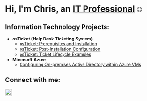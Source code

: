 <h1>Hi, I'm Chris, an <a href="https://linkedin.com/in/christopher-mcclendon-ii-7a4a76289">IT Professional</a>☺</h1>

<h2> Information Technology Projects:</h2>

- <b>osTicket (Help Desk Ticketing System)</b>
  - [osTicket: Prerequisites and Installation](https://github.com/Chrismcclendon0/osticket-prereqs)
  - [osTicket: Post-Installation Configuration](https://github.com/Chrismcclendon0/post-install-config)
  - [osTicket: Ticket Lifecycle Examples](https://github.com/Chrismcclendon0/ticket-lifecycle)
- <b>Microsoft Azure</b>
  - [Configuring On-premises Active Directory within Azure VMs](https://github.com/Chrismcclendon0/configure-ad)


<h2>Connect with me:</h2>

 [<img align="left" alt="christopher-mcclendon-ii-7a4a76289/ | LinkedIn" width="22px" src="https://cdn.jsdelivr.net/npm/simple-icons@v3/icons/linkedin.svg" />][linkedin]

[linkedin]: https://linkedin.com/in/christopher-mcclendon-ii-7a4a76289/
